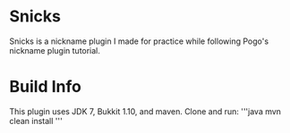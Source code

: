 # Snicks
Snicks is a nickname plugin I made for practice while following Pogo's nickname plugin tutorial.

# Build Info
This plugin uses JDK 7, Bukkit 1.10, and maven. Clone and run:
'''java
mvn clean install
'''
